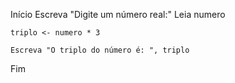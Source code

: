 Início
    Escreva "Digite um número real:"
    Leia numero

    triplo <- numero * 3

    Escreva "O triplo do número é: ", triplo
Fim
